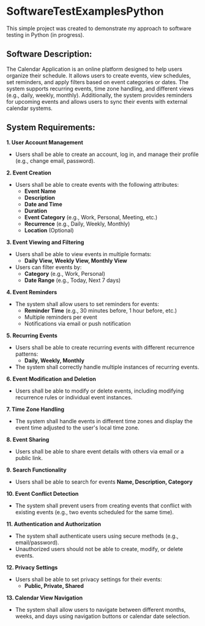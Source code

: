 # SoftwareTestExamplesPython

This simple project was created to demonstrate my approach to software testing in Python (in progress).

## Software Description:

The Calendar Application is an online platform designed to help users organize their schedule. It allows users to create events, view schedules, set reminders, and apply filters based on event categories or dates. The system supports recurring events, time zone handling, and different views (e.g., daily, weekly, monthly). Additionally, the system provides reminders for upcoming events and allows users to sync their events with external calendar systems.

## System Requirements:

**1. User Account Management**

- Users shall be able to create an account, log in, and manage their profile (e.g., change email, password).

**2. Event Creation**

- Users shall be able to create events with the following attributes:
  - **Event Name**
  - **Description**
  - **Date and Time**
  - **Duration**
  - **Event Category** (e.g., Work, Personal, Meeting, etc.)
  - **Recurrence** (e.g., Daily, Weekly, Monthly)
  - **Location** (Optional)

**3. Event Viewing and Filtering**

- Users shall be able to view events in multiple formats:
  - **Daily View, Weekly View, Monthly View**
- Users can filter events by:
  - **Category** (e.g., Work, Personal)
  - **Date Range** (e.g., Today, Next 7 days)

**4. Event Reminders**

- The system shall allow users to set reminders for events:
  - **Reminder Time** (e.g., 30 minutes before, 1 hour before, etc.)
  - Multiple reminders per event
  - Notifications via email or push notification

**5. Recurring Events**

- Users shall be able to create recurring events with different recurrence patterns:
  - **Daily, Weekly, Monthly**
- The system shall correctly handle multiple instances of recurring events.

**6. Event Modification and Deletion**

- Users shall be able to modify or delete events, including modifying recurrence rules or individual event instances.

**7. Time Zone Handling**

- The system shall handle events in different time zones and display the event time adjusted to the user's local time zone.

**8. Event Sharing**

- Users shall be able to share event details with others via email or a public link.

**9. Search Functionality**

- Users shall be able to search for events **Name, Description, Category**

**10. Event Conflict Detection**

- The system shall prevent users from creating events that conflict with existing events (e.g., two events scheduled for the same time).

**11. Authentication and Authorization**

- The system shall authenticate users using secure methods (e.g., email/password).
- Unauthorized users should not be able to create, modify, or delete events.

**12. Privacy Settings**

- Users shall be able to set privacy settings for their events:
  - **Public, Private, Shared**

**13. Calendar View Navigation**

- The system shall allow users to navigate between different months, weeks, and days using navigation buttons or calendar date selection.
